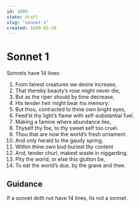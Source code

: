 ```yaml
---
id: 1609
state: draft
slug: "sonnet-1"
created: 1609-05-20
---
```


# Sonnet 1

Sonnets have 14 lines:

1. From fairest creatures we desire increase,
2. That thereby beauty’s rose might never die,
3. But as the riper should by time decrease,
4. His tender heir might bear his memory:
5. But thou, contracted to thine own bright eyes,
6. Feed’st thy light’s flame with self-substantial fuel.
7. Making a famine where abundance lies,
8. Thyself thy foe, to thy sweet self too cruel.
9. Thou that are now the world’s fresh ornament
10. And only herald to the gaudy spring,
11. Within thine own bud buriest thy content
12. And, tender churl, makest waste in niggarding.
13. Pity the world, or else this glutton be,
14. To eat the world’s due, by the grave and thee.

## Guidance

If a sonnet doth not have 14 lines, tis not a sonnet.
